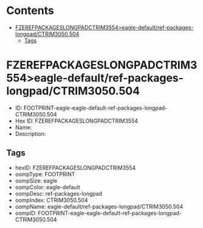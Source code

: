 



Contents
========

* [FZEREFPACKAGESLONGPADCTRIM3554>eagle-default/ref-packages-longpad/CTRIM3050.504](#fzerefpackageslongpadctrim3554eagle-defaultref-packages-longpadctrim3050504)
	* [Tags](#tags)

# FZEREFPACKAGESLONGPADCTRIM3554>eagle-default/ref-packages-longpad/CTRIM3050.504

- ID: FOOTPRINT-eagle-eagle-default-ref-packages-longpad-CTRIM3050.504
- Hex ID: FZEREFPACKAGESLONGPADCTRIM3554
- Name: 
- Description: 

## Tags

- hexID: FZEREFPACKAGESLONGPADCTRIM3554
- oompType: FOOTPRINT
- oompSize: eagle
- oompColor: eagle-default
- oompDesc: ref-packages-longpad
- oompIndex: CTRIM3050.504
- oompName: eagle-default/ref-packages-longpad/CTRIM3050.504
- oompID: FOOTPRINT-eagle-eagle-default-ref-packages-longpad-CTRIM3050.504
